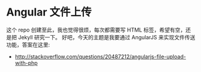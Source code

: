 # Angular 文件上传

这个 repo 创建至此，我也觉得很烦，每次都需要写 HTML 标签，希望有空，还是把 Jekyll 研究一下。
好吧，今天的主题是我要通过 AngularJS 来实现文件传送功能，答案在这里:

- http://stackoverflow.com/questions/20487212/angularjs-file-upload-with-php